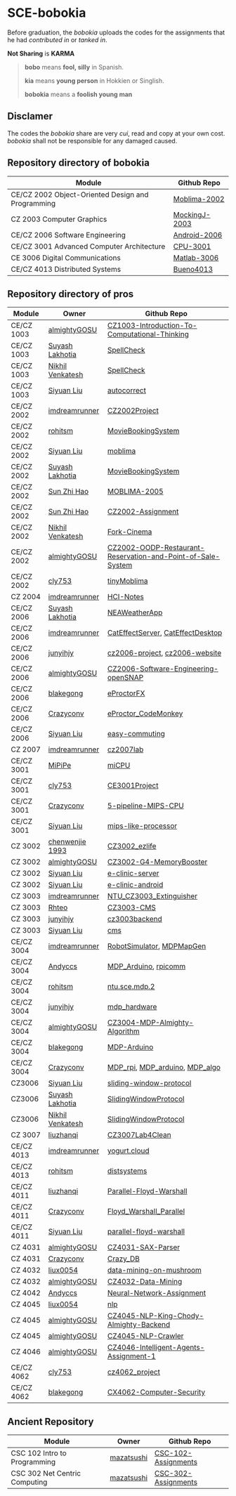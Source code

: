 # SCE-bobokia

Before graduation, the *bobokia* uploads the codes for the assignments that he had *contributed in* or *tanked in*.
 
**Not Sharing** is **KARMA**

> **bobo** means **fool, silly** in Spanish. 
> 
> **kia** means **young person** in Hokkien or Singlish. 
> 
> **bobokia** means a **foolish young man**

## Disclamer
The codes the *bobokia* share are very *cui*, read and copy at your own cost. *bobokia* shall not be responsible for any damaged caused.

## Repository directory of bobokia

Module | Github Repo
---|---
CE/CZ 2002 Object-Oriented Design and Programming | [Moblima-2002](https://github.com/tanhauhau/Moblima-2002)
CZ 2003 Computer Graphics | [MockingJ-2003](https://github.com/tanhauhau/MockingJ-2003)
CE/CZ 2006 Software Engineering | [Android-2006](https://github.com/tanhauhau/Android-2006)
CE/CZ 3001 Advanced Computer Architecture | [CPU-3001](https://github.com/tanhauhau/CPU-3001)
CE 3006 Digital Communications | [Matlab-3006](https://github.com/tanhauhau/Matlab-3006)
CE/CZ 4013 Distributed Systems | [Bueno4013](https://github.com/tanhauhau/Bueno4013)

## Repository directory of pros

Module | Owner | Github Repo
---|---|---
CE/CZ 1003 | [almightyGOSU](https://github.com/almightyGOSU) | [CZ1003-Introduction-To-Computational-Thinking](https://github.com/almightyGOSU/CZ1003-Introduction-To-Computational-Thinking)
CE/CZ 1003 | [Suyash Lakhotia](https://github.com/SuyashLakhotia) | [SpellCheck](https://github.com/SuyashLakhotia/SpellCheck)
CE/CZ 1003 | [Nikhil Venkatesh](https://github.com/nikv96) | [SpellCheck](https://github.com/nikv96/SpellCheck)
CE/CZ 1003 | [Siyuan Liu](https://github.com/koallen) | [autocorrect](https://github.com/koallen/auto-correct)
CE/CZ 2002 | [imdreamrunner](https://github.com/imdreamrunner) | [CZ2002Project](https://github.com/imdreamrunner/CZ2002Project)
CE/CZ 2002 | [rohitsm](https://github.com/rohitsm) | [MovieBookingSystem](https://github.com/rohitsm/MovieBookingSystem)
CE/CZ 2002 | [Siyuan Liu](https://github.com/koallen) | [moblima](https://github.com/koallen/moblima)
CE/CZ 2002 | [Suyash Lakhotia](https://github.com/SuyashLakhotia) | [MovieBookingSystem](https://github.com/SuyashLakhotia/MovieBookingSystem)
CE/CZ 2002 | [Sun Zhi Hao](https://github.com/ZhiHaoSun) | [MOBLIMA-2005](https://github.com/ZhiHaoSun/MOBLIMA-2015)
CE/CZ 2002 | [Sun Zhi Hao](https://github.com/ZhiHaoSun) | [CZ2002-Assignment](https://github.com/ZhiHaoSun/CZ2002-Assignment)
CE/CZ 2002 | [Nikhil Venkatesh](https://github.com/nikv96) | [Fork-Cinema](https://github.com/nikv96/Fork-Cinemas)
CE/CZ 2002 | [almightyGOSU](https://github.com/almightyGOSU) | [CZ2002-OODP-Restaurant-Reservation-and-Point-of-Sale-System](https://github.com/almightyGOSU/CZ2002-OODP-Restaurant-Reservation-and-Point-of-Sale-System)
CE/CZ 2002 | [cly753](https://github.com/cly753) | [tinyMoblima](https://github.com/cly753/tinyMoblima)
CZ 2004 | [imdreamrunner](https://github.com/imdreamrunner) | [HCI-Notes](https://github.com/imdreamrunner/HCI-Notes)
CE/CZ 2006 | [Suyash Lakhotia](https://github.com/SuyashLakhotia) | [NEAWeatherApp](https://github.com/SuyashLakhotia/NEAWeatherApp)
CE/CZ 2006 | [imdreamrunner](https://github.com/imdreamrunner) | [CatEffectServer](https://github.com/imdreamrunner/CatEffectServer), [CatEffectDesktop](https://github.com/imdreamrunner/CatEffectDesktop)
CE/CZ 2006 | [junyihjy](https://github.com/junyihjy) | [cz2006-project](https://github.com/junyihjy/cz2006-project), [cz2006-website](https://github.com/junyihjy/cz2006-website) 
CE/CZ 2006 | [almightyGOSU](https://github.com/almightyGOSU) | [CZ2006-Software-Engineering-openSNAP](https://github.com/almightyGOSU/CZ2006-Software-Engineering-openSNAP)
CE/CZ 2006 | [blakegong](https://github.com/blakegong) | [eProctorFX](https://github.com/blakegong/eProctorFX)
CE/CZ 2006 | [Crazyconv](https://github.com/Crazyconv) | [eProctor_CodeMonkey](https://github.com/Crazyconv/eProctor_CodeMonkey)
CE/CZ 2006 | [Siyuan Liu](https://github.com/koallen) | [easy-commuting](https://github.com/koallen/easy-commuting)
CZ 2007 | [imdreamrunner](https://github.com/imdreamrunner) | [cz2007lab](https://github.com/imdreamrunner/cz2007lab)
CE/CZ 3001 | [MiPiPe](https://github.com/MiPiPe) | [miCPU](https://github.com/MiPiPe/miCPU)
CE/CZ 3001 | [cly753](https://github.com/cly753) | [CE3001Project](https://github.com/cly753/CE3001PROJECT)
CE/CZ 3001 | [Crazyconv](https://github.com/Crazyconv) | [5-pipeline-MIPS-CPU](https://github.com/Crazyconv/5-pipeline-MIPS-CPU)
CE/CZ 3001 | [Siyuan Liu](https://github.com/koallen) | [mips-like-processor](https://github.com/koallen/mips-like-processor)
CZ 3002 | [chenwenjie 1993](https://github.com/chenwenjie1993) | [CZ3002_ezlife](https://github.com/chenwenjie1993/CZ3002_ezlife)
CZ 3002 | [almightyGOSU](https://github.com/almightyGOSU) | [CZ3002-G4-MemoryBooster](https://github.com/almightyGOSU/CZ3002-G4-MemoryBooster)
CZ 3002 | [Siyuan Liu](https://github.com/koallen) | [e-clinic-server](https://github.com/koallen/e-clinic-server)
CZ 3002 | [Siyuan Liu](https://github.com/koallen) | [e-clinic-android](https://github.com/koallen/e-clinic-android)
CZ 3003 | [imdreamrunner](https://github.com/imdreamrunner) | [NTU\_CZ3003\_Extinguisher](https://github.com/imdreamrunner/NTU_CZ3003_Extinguisher)
CZ 3003 | [Rhteo](https://github.com/Rhteo) | [CZ3003-CMS](https://github.com/Rhteo/CZ3003-CMS)
CZ 3003 | [junyihjy](https://github.com/junyihjy) | [cz3003backend](https://github.com/junyihjy/cz3003backend)
CZ 3003 | [Siyuan Liu](https://github.com/koallen) | [cms](https://github.com/koallen/cms)
CE/CZ 3004 | [imdreamrunner](https://github.com/imdreamrunner) | [RobotSimulator](https://github.com/imdreamrunner/RobotSimulator), [MDPMapGen](https://github.com/imdreamrunner/MDPMapGen)
CE/CZ 3004 | [Andyccs](https://github.com/Andyccs) | [MDP_Arduino](https://github.com/Andyccs/DP_Arduino), [rpicomm](https://github.com/Andyccs/rpicomm)
CE/CZ 3004 | [rohitsm](https://github.com/rohitsm) | [ntu.sce.mdp.2](https://github.com/rohitsm/ntu.sce.mdp.2)
CE/CZ 3004 | [junyihjy](https://github.com/junyihjy) | [mdp_hardware](https://github.com/junyihjy/mdp_hardware)
CE/CZ 3004 | [almightyGOSU](https://github.com/almightyGOSU) | [CZ3004-MDP-Almighty-Algorithm](https://github.com/almightyGOSU/CZ3004-MDP-Almighty-Algorithm)
CE/CZ 3004 | [blakegong](https://github.com/blakegong/MDP-Arduino) | [MDP-Arduino](https://github.com/blakegong/MDP-Arduino) 
CE/CZ 3004 | [Crazyconv](https://github.com/Crazyconv) | [MDP_rpi](https://github.com/Crazyconv/MDP_rpi), [MDP_arduino](https://github.com/Crazyconv/MDP_arduino), [MDP_algo](https://github.com/Crazyconv/MDP_algo)
CZ3006 | [Siyuan Liu](https://github.com/koallen) | [sliding-window-protocol](https://github.com/koallen/sliding-window-protocol)
CZ3006 | [Suyash Lakhotia](https://github.com/SuyashLakhotia) | [SlidingWindowProtocol](https://github.com/SuyashLakhotia/SlidingWindowProtocol)
CZ3006 | [Nikhil Venkatesh](https://github.com/nikv96) | [SlidingWindowProtocol](https://github.com/nikv96/SlidingWindowProtocol)
CZ 3007 | [liuzhanqi](https://github.com/liuzhanqi) | [CZ3007Lab4Clean](https://github.com/liuzhanqi/CZ3007Lab4Clean)
CE/CZ 4013 | [imdreamrunner](https://github.com/imdreamrunner) | [yogurt.cloud](https://github.com/imdreamrunner/yogurt.cloud)
CE/CZ 4013 | [rohitsm](https://github.com/rohitsm) | [distsystems](https://github.com/rohitsm/distsystems)
CE/CZ 4011 | [liuzhanqi](https://github.com/liuzhanqi) | [Parallel-Floyd-Warshall](https://github.com/liuzhanqi/Parallel-Floyd-Warshall)
CE/CZ 4011 |  [Crazyconv](https://github.com/Crazyconv) | [Floyd\_Warshall\_Parallel](https://github.com/Crazyconv/Floyd_Warshall_Parallel)
CE/CZ 4011 | [Siyuan Liu](https://github.com/koallen) | [parallel-floyd-warshall](https://github.com/koallen/parallel-floyd-warshall)
CZ 4031 | [almightyGOSU](https://github.com/almightyGOSU) | [CZ4031-SAX-Parser](https://github.com/almightyGOSU/CZ4031-SAX-Parser)
CZ 4031 | [Crazyconv](https://github.com/Crazyconv) | [Crazy_DB](https://github.com/Crazyconv/Crazy_DB)
CZ 4032 | [liux0054](https://github.com/liux0054) | [data-mining-on-mushroom](https://github.com/liux0054/data-mining-on-mushroom)
CZ 4032 | [almightyGOSU](https://github.com/almightyGOSU) | [CZ4032-Data-Mining](https://github.com/almightyGOSU/CZ4032-Data-Mining)
CZ 4042 | [Andyccs](https://github.com/Andyccs) | [Neural-Network-Assignment](https://github.com/Andyccs/Neural-Network-Assignment)
CZ 4045 | [liux0054](https://github.com/liux0054) | [nlp](https://github.com/liux0054/nlp)
CZ 4045 | [almightyGOSU](https://github.com/almightyGOSU) | [CZ4045-NLP-King-Chody-Almighty-Backend](https://github.com/almightyGOSU/CZ4045-NLP-King-Chody-Almighty-Backend)
CZ 4045 | [almightyGOSU](https://github.com/almightyGOSU) | [CZ4045-NLP-Crawler](https://github.com/almightyGOSU/CZ4045-NLP-Crawler)
CZ 4046 | [almightyGOSU](https://github.com/almightyGOSU) | [CZ4046-Intelligent-Agents-Assignment-1](https://github.com/almightyGOSU/CZ4046-Intelligent-Agents-Assignment-1)
CE/CZ 4062 | [cly753](https://github.com/cly753) | [cz4062_project](https://github.com/cly753/cz4062_project)
CE/CZ 4062 | [blakegong](https://github.com/blakegong) | [CX4062-Computer-Security](https://github.com/blakegong/CX4062-Computer-Security)

## Ancient Repository

Module | Owner | Github Repo
---|---|---
CSC 102 Intro to Programming | [mazatsushi](https://github.com/mazatsushi) | [CSC-102-Assignments](https://github.com/mazatsushi/CSC-102-Assignments)
CSC 302 Net Centric Computing | [mazatsushi](https://github.com/mazatsushi) | [CSC-302-Assignments](https://github.com/mazatsushi/CSC-302-Assignments)
